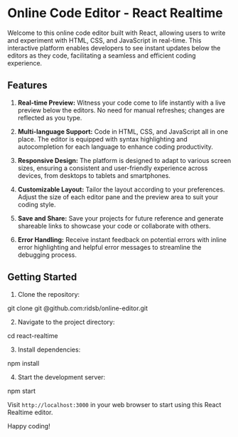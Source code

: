 # Online Code Editor - React Realtime

Welcome to this online code editor built with React, allowing users to write and experiment with HTML, CSS, and JavaScript in real-time. This interactive platform enables developers to see instant updates below the editors as they code, facilitating a seamless and efficient coding experience.

## Features

1. **Real-time Preview:** Witness your code come to life instantly with a live preview below the editors. No need for manual refreshes; changes are reflected as you type.

2. **Multi-language Support:** Code in HTML, CSS, and JavaScript all in one place. The editor is equipped with syntax highlighting and autocompletion for each language to enhance coding productivity.

3. **Responsive Design:** The platform is designed to adapt to various screen sizes, ensuring a consistent and user-friendly experience across devices, from desktops to tablets and smartphones.

4. **Customizable Layout:** Tailor the layout according to your preferences. Adjust the size of each editor pane and the preview area to suit your coding style.

5. **Save and Share:** Save your projects for future reference and generate shareable links to showcase your code or collaborate with others.

6. **Error Handling:** Receive instant feedback on potential errors with inline error highlighting and helpful error messages to streamline the debugging process.

## Getting Started

1. Clone the repository:

git clone git @github.com:ridsb/online-editor.git

2. Navigate to the project directory:

cd react-realtime

3. Install dependencies:

npm install

4. Start the development server:

npm start

Visit `http://localhost:3000` in your web browser to start using this React Realtime editor.


Happy coding!
